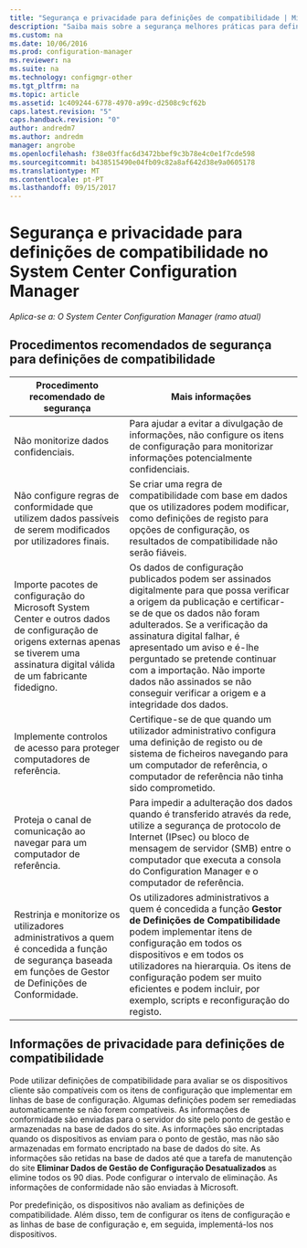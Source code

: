 ```yaml
---
title: "Segurança e privacidade para definições de compatibilidade | Microsoft Docs"
description: "Saiba mais sobre a segurança melhores práticas para definições de compatibilidade no System Center Configuration Manager."
ms.custom: na
ms.date: 10/06/2016
ms.prod: configuration-manager
ms.reviewer: na
ms.suite: na
ms.technology: configmgr-other
ms.tgt_pltfrm: na
ms.topic: article
ms.assetid: 1c409244-6778-4970-a99c-d2508c9cf62b
caps.latest.revision: "5"
caps.handback.revision: "0"
author: andredm7
ms.author: andredm
manager: angrobe
ms.openlocfilehash: f38e03ffac6d3472bbef9c3b78e4c0e1f7cde598
ms.sourcegitcommit: b438515490e04fb09c82a8af642d38e9a0605178
ms.translationtype: MT
ms.contentlocale: pt-PT
ms.lasthandoff: 09/15/2017
---
```

# <a name="security-and-privacy-for-compliance-settings-in-system-center-configuration-manager"></a>Segurança e privacidade para definições de compatibilidade no System Center Configuration Manager

*Aplica-se a: O System Center Configuration Manager (ramo atual)*


## <a name="security-best-practices-for-compliance-settings"></a>Procedimentos recomendados de segurança para definições de compatibilidade  

|Procedimento recomendado de segurança|Mais informações|  
|----------------------------|----------------------|  
|Não monitorize dados confidenciais.|Para ajudar a evitar a divulgação de informações, não configure os itens de configuração para monitorizar informações potencialmente confidenciais.|  
|Não configure regras de conformidade que utilizem dados passíveis de serem modificados por utilizadores finais.|Se criar uma regra de compatibilidade com base em dados que os utilizadores podem modificar, como definições de registo para opções de configuração, os resultados de compatibilidade não serão fiáveis.|  
|Importe pacotes de configuração do Microsoft System Center e outros dados de configuração de origens externas apenas se tiverem uma assinatura digital válida de um fabricante fidedigno.|Os dados de configuração publicados podem ser assinados digitalmente para que possa verificar a origem da publicação e certificar-se de que os dados não foram adulterados. Se a verificação da assinatura digital falhar, é apresentado um aviso e é-lhe perguntado se pretende continuar com a importação. Não importe dados não assinados se não conseguir verificar a origem e a integridade dos dados.|  
|Implemente controlos de acesso para proteger computadores de referência.|Certifique-se de que quando um utilizador administrativo configura uma definição de registo ou de sistema de ficheiros navegando para um computador de referência, o computador de referência não tinha sido comprometido.|  
|Proteja o canal de comunicação ao navegar para um computador de referência.|Para impedir a adulteração dos dados quando é transferido através da rede, utilize a segurança de protocolo de Internet (IPsec) ou bloco de mensagem de servidor (SMB) entre o computador que executa a consola do Configuration Manager e o computador de referência.|  
|Restrinja e monitorize os utilizadores administrativos a quem é concedida a função de segurança baseada em funções de Gestor de Definições de Conformidade.|Os utilizadores administrativos a quem é concedida a função **Gestor de Definições de Compatibilidade** podem implementar itens de configuração em todos os dispositivos e em todos os utilizadores na hierarquia. Os itens de configuração podem ser muito eficientes e podem incluir, por exemplo, scripts e reconfiguração do registo.|  

## <a name="privacy-information-for-compliance-settings"></a>Informações de privacidade para definições de compatibilidade  
 Pode utilizar definições de compatibilidade para avaliar se os dispositivos cliente são compatíveis com os itens de configuração que implementar em linhas de base de configuração. Algumas definições podem ser remediadas automaticamente se não forem compatíveis. As informações de conformidade são enviadas para o servidor do site pelo ponto de gestão e armazenadas na base de dados do site. As informações são encriptadas quando os dispositivos as enviam para o ponto de gestão, mas não são armazenadas em formato encriptado na base de dados do site. As informações são retidas na base de dados até que a tarefa de manutenção do site **Eliminar Dados de Gestão de Configuração Desatualizados** as elimine todos os 90 dias. Pode configurar o intervalo de eliminação. As informações de conformidade não são enviadas à Microsoft.  

 Por predefinição, os dispositivos não avaliam as definições de compatibilidade. Além disso, tem de configurar os itens de configuração e as linhas de base de configuração e, em seguida, implementá-los nos dispositivos.  
